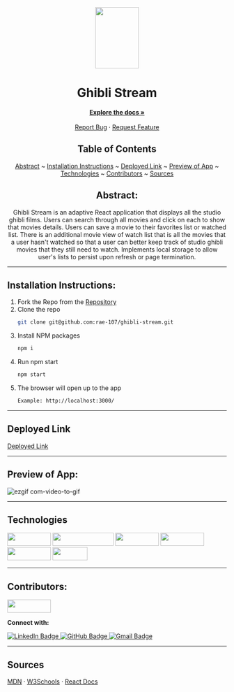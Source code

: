 <div align="center">

<img src="https://user-images.githubusercontent.com/113261334/222922466-93901a38-adc7-44c3-b5bd-ddb708d2a602.png" width="100" height="140">
  
# Ghibli Stream
  

</div>

  <p align="center">
    <a href="https://github.com/rae-107/ghibli-stream"><strong>Explore the docs »</strong></a>
    <br />
    <br />
    <a href="https://github.com/rae-107/ghibli-stream/issues">Report Bug</a>
    ·
    <a href="https://github.com/rae-107/ghibli-stream/issues">Request Feature</a>
  </p>

</div>

<div align="center">

## Table of Contents

[Abstract](#abstract) ~
[Installation Instructions](#installation-instructions) ~
[Deployed Link](#deployed-link) ~
[Preview of App](#preview-of-app) ~
[Technologies](#technologies) ~
[Contributors](#contributors) ~
[Sources](#sources)

</div>

<div align="center">

## Abstract:

[//]: <> (Briefly describe what you built and its features. What problem is the app solving? How does this application solve that problem?)

Ghibli Stream is an adaptive React application that displays all the studio ghibli films. Users can search through all movies and click on each to show that movies details. Users can save a movie to their favorites list or watched list. There is an additional movie view of watch list that is all the movies that a user hasn't watched so that a user can better keep track of studio ghibli movies that they still need to watch. Implements local storage to allow user's lists to persist upon refresh or page termination.
  
</div>

---

## Installation Instructions:

[//]: <> (What steps does a person have to take to get your app cloned down and running?)

1. Fork the Repo from the [Repository](https://github.com/rae-107/ghibli-stream)
2. Clone the repo
   ```sh
   git clone git@github.com:rae-107/ghibli-stream.git
   ```
3. Install NPM packages
   ```sh
   npm i
   ```
4. Run npm start
   ```sh
   npm start
   ```
5. The browser will open up to the app
   ```sh
   Example: http://localhost:3000/
   ```

---
  
## Deployed Link

[Deployed Link](https://ghibli-stream.vercel.app/)


---

## Preview of App:
[//]: <> (Provide ONE gif or screenshot of your application - choose the "coolest" piece of functionality to show off.)

 ![ezgif com-video-to-gif](https://user-images.githubusercontent.com/113261334/222940826-2b080727-a6f3-4915-8e61-8ee094e6ad20.gif)

  

---

## Technologies

<div>
  <img src="https://img.shields.io/badge/-react-333333?logo=react&style=for-the-badge" width="100" height="30"/>
  <img src="https://img.shields.io/badge/-react%20router-f44250?logo=react%20router&logoColor=white&style=for-the-badge" width="140" height="30"/>
  <img src="https://img.shields.io/badge/-cypress-007780?logo=cypress&logoColor=white&style=for-the-badge" width="100" height="30"/>
  <img src="https://img.shields.io/badge/-CSS3-315780?logo=css3&style=for-the-badge" width="100" height="30"/>
  <img src="https://img.shields.io/badge/-sass-c69?logo=sass&logoColor=white&style=for-the-badge" width="100" height="30"/>  
  <img src="https://img.shields.io/badge/-npm-c12127?logo=npm&logoColor=white&style=for-the-badge" width="80"  height="30"/>
</div>

---

## Contributors:

[//]: <> (Who worked on this application? Link to their GitHubs.)

  
  <img src="https://img.shields.io/badge/-Rae%20Gebhart-c4a4a3" height="30" width="100">
  <p><strong>Connect with:</strong></p>
  <a href="https://www.linkedin.com/in/rae-gebhart/"> 
    <img src="https://img.shields.io/badge/LinkedIn-blue?style=for-the-badge&logo=linkedin&logoColor=white" alt="LinkedIn Badge"/>
  </a>
  <a href="https://github.com/rae-107">
    <img src="https://img.shields.io/badge/-github-black?style=for-the-badge&logo=github&logoColor=white" alt="GitHub Badge">
  </a>
  <a href="mailto: raegebhart@gmail.com">
    <img src="https://img.shields.io/badge/-gmail-red?style=for-the-badge&logo=gmail&logoColor=white" alt="Gmail Badge">
  </a>
</div>

---


## Sources

[MDN](https://developer.mozilla.org/en-US/) · [W3Schools](https://www.w3schools.com/) · [React Docs](https://reactjs.org/docs/getting-started.html)
